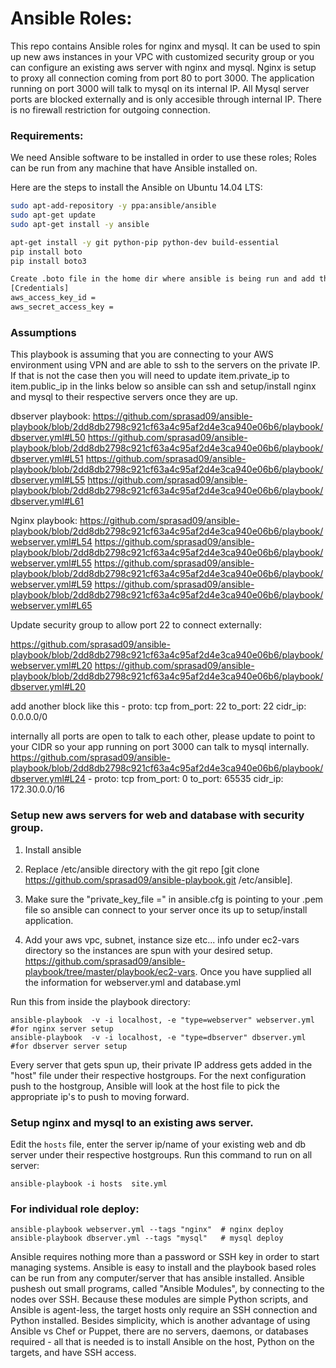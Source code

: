 Ansible Roles:
=============

This repo contains Ansible roles for nginx and mysql. It can be used to spin up new aws instances in your VPC with customized security group  or you can configure an existing aws server with nginx and mysql. Nginx is setup to proxy all connection coming from port 80 to port 3000. The application running on port 3000 will talk to mysql on its internal IP. All Mysql server ports are blocked externally and is only accesible through internal IP. There is no firewall restriction for outgoing connection.  

  
### Requirements:

We need Ansible software to be installed in order to use these roles; Roles can be run from any machine that have Ansible installed on.

Here are the steps to install the Ansible on Ubuntu 14.04 LTS:
```bash
sudo apt-add-repository -y ppa:ansible/ansible
sudo apt-get update
sudo apt-get install -y ansible

apt-get install -y git python-pip python-dev build-essential
pip install boto
pip install boto3

Create .boto file in the home dir where ansible is being run and add the following so ansible can connet to your aws servers.
[Credentials]
aws_access_key_id =  
aws_secret_access_key =  
```

### Assumptions

This playbook is assuming that you are connecting to your AWS environment using VPN and are able to ssh to the servers on the private IP. If that is not the case then you will need to update item.private_ip to item.public_ip in the links below so ansible can ssh and setup/install nginx and mysql to their respective servers once they are up. 

dbserver playbook:
https://github.com/sprasad09/ansible-playbook/blob/2dd8db2798c921cf63a4c95af2d4e3ca940e06b6/playbook/dbserver.yml#L50
https://github.com/sprasad09/ansible-playbook/blob/2dd8db2798c921cf63a4c95af2d4e3ca940e06b6/playbook/dbserver.yml#L51
https://github.com/sprasad09/ansible-playbook/blob/2dd8db2798c921cf63a4c95af2d4e3ca940e06b6/playbook/dbserver.yml#L55
https://github.com/sprasad09/ansible-playbook/blob/2dd8db2798c921cf63a4c95af2d4e3ca940e06b6/playbook/dbserver.yml#L61

Nginx playbook:
https://github.com/sprasad09/ansible-playbook/blob/2dd8db2798c921cf63a4c95af2d4e3ca940e06b6/playbook/webserver.yml#L54
https://github.com/sprasad09/ansible-playbook/blob/2dd8db2798c921cf63a4c95af2d4e3ca940e06b6/playbook/webserver.yml#L55
https://github.com/sprasad09/ansible-playbook/blob/2dd8db2798c921cf63a4c95af2d4e3ca940e06b6/playbook/webserver.yml#L59
https://github.com/sprasad09/ansible-playbook/blob/2dd8db2798c921cf63a4c95af2d4e3ca940e06b6/playbook/webserver.yml#L65

Update security group to allow port 22 to connect externally:

https://github.com/sprasad09/ansible-playbook/blob/2dd8db2798c921cf63a4c95af2d4e3ca940e06b6/playbook/webserver.yml#L20
https://github.com/sprasad09/ansible-playbook/blob/2dd8db2798c921cf63a4c95af2d4e3ca940e06b6/playbook/dbserver.yml#L20

add another block like this
            - proto: tcp
              from_port: 22
              to_port: 22
              cidr_ip: 0.0.0.0/0


internally all ports are open to talk to each other, please update to point to your CIDR so your app running on port 3000 can talk to mysql internally.  
https://github.com/sprasad09/ansible-playbook/blob/2dd8db2798c921cf63a4c95af2d4e3ca940e06b6/playbook/dbserver.yml#L24
            - proto: tcp
              from_port: 0
              to_port: 65535
              cidr_ip: 172.30.0.0/16


### Setup new aws servers for web and database with security group. 

1. Install ansible

2. Replace /etc/ansible directory with the git repo [git clone https://github.com/sprasad09/ansible-playbook.git /etc/ansible].   

4. Make sure the "private_key_file =" in ansible.cfg is pointing to your .pem file so ansible can connect to your server once its up to setup/install application.  

3. Add your aws vpc, subnet, instance size etc... info under ec2-vars directory so the instances are spun with your desired setup. https://github.com/sprasad09/ansible-playbook/tree/master/playbook/ec2-vars. Once you have supplied all the information for webserver.yml and database.yml

Run this from inside the playbook directory:
``` 
ansible-playbook  -v -i localhost, -e "type=webserver" webserver.yml  #for nginx server setup 
ansible-playbook  -v -i localhost, -e "type=dbserver" dbserver.yml   #for dbserver server setup
```

Every server that gets spun up, their private IP address gets added in the "host" file under their respective hostgroups. For the next configuration push to the hostgroup, Ansible will look at the host file to pick the appropriate ip's to push to moving forward. 


### Setup nginx and mysql to an existing aws server. 

Edit the `hosts` file, enter the server ip/name of your existing web and db server under their respective hostgroups.  Run this command to run on all server:
```
ansible-playbook -i hosts  site.yml
```

### For individual role deploy:
```
ansible-playbook webserver.yml --tags "nginx"  # nginx deploy
ansible-playbook dbserver.yml --tags "mysql"   # mysql deploy
```
 
Ansible requires nothing more than a password or SSH key in order to start managing systems. Ansible is easy to install and the playbook based roles can be run from any computer/server that has ansible installed. Ansible  pushesh out small programs, called "Ansible Modules", by connecting to the nodes over SSH. Because these modules are simple Python scripts, and Ansible is agent-less, the target hosts only require an SSH connection and Python installed. Besides simplicity, which is another advantage of using Ansible vs Chef or Puppet, there are no servers, daemons, or databases required - all that is needed is to install Ansible on the host, Python on the targets, and have SSH access.
